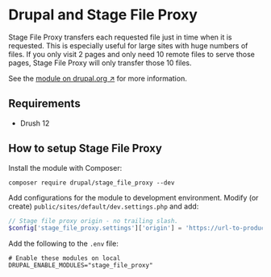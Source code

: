# Drupal and Stage File Proxy

Stage File Proxy transfers each requested file just in time when it is requested. This is especially useful for large
sites with huge numbers of files. If you only visit 2 pages and only need 10 remote files to serve those pages, Stage
File Proxy will only transfer those 10 files.

See the [module on drupal.org ↗️](https://www.drupal.org/project/stage_file_proxy) for more information.

## Requirements

- Drush 12

## How to setup Stage File Proxy

Install the module with Composer:

```console
composer require drupal/stage_file_proxy --dev
```

Add configurations for the module to development environment. Modify (or create)
`public/sites/default/dev.settings.php` and add:

```php
// Stage file proxy origin - no trailing slash.
$config['stage_file_proxy.settings']['origin'] = 'https://url-to-production.fi';
```

Add the following to the `.env` file:

```dotenv
# Enable these modules on local
DRUPAL_ENABLE_MODULES="stage_file_proxy"
```
